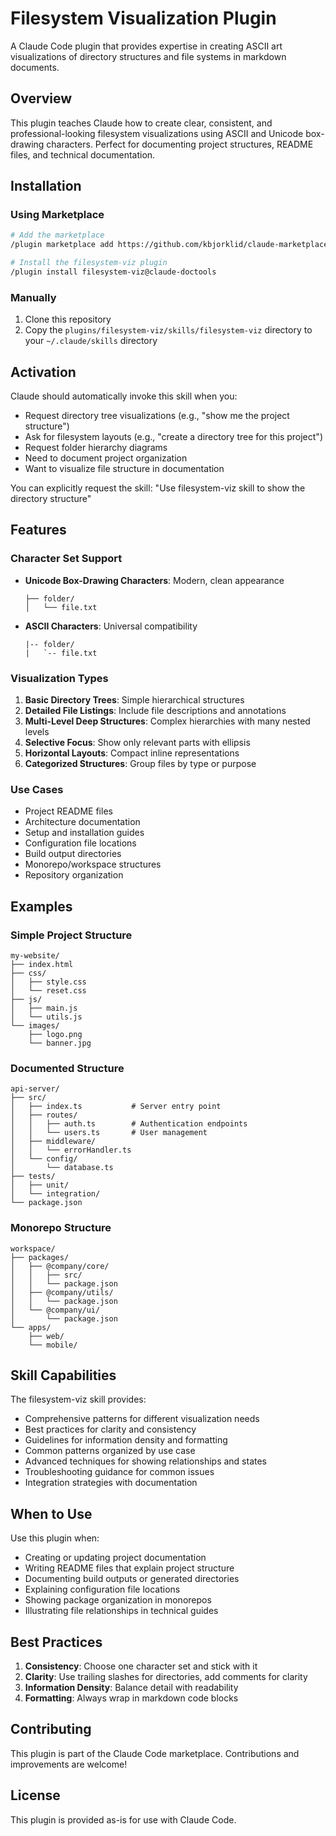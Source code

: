 # Filesystem Visualization Plugin

A Claude Code plugin that provides expertise in creating ASCII art visualizations of directory structures and file systems in markdown documents.

## Overview

This plugin teaches Claude how to create clear, consistent, and professional-looking filesystem visualizations using ASCII and Unicode box-drawing characters. Perfect for documenting project structures, README files, and technical documentation.

## Installation

### Using Marketplace

```bash
# Add the marketplace
/plugin marketplace add https://github.com/kbjorklid/claude-marketplace.git

# Install the filesystem-viz plugin
/plugin install filesystem-viz@claude-doctools
```

### Manually

1. Clone this repository
2. Copy the `plugins/filesystem-viz/skills/filesystem-viz` directory to your `~/.claude/skills` directory

## Activation

Claude should automatically invoke this skill when you:
- Request directory tree visualizations (e.g., "show me the project structure")
- Ask for filesystem layouts (e.g., "create a directory tree for this project")
- Request folder hierarchy diagrams
- Need to document project organization
- Want to visualize file structure in documentation

You can explicitly request the skill: "Use filesystem-viz skill to show the directory structure"

## Features

### Character Set Support

- **Unicode Box-Drawing Characters**: Modern, clean appearance
  ```
  ├── folder/
  │   └── file.txt
  ```

- **ASCII Characters**: Universal compatibility
  ```
  |-- folder/
  |   `-- file.txt
  ```

### Visualization Types

1. **Basic Directory Trees**: Simple hierarchical structures
2. **Detailed File Listings**: Include file descriptions and annotations
3. **Multi-Level Deep Structures**: Complex hierarchies with many nested levels
4. **Selective Focus**: Show only relevant parts with ellipsis
5. **Horizontal Layouts**: Compact inline representations
6. **Categorized Structures**: Group files by type or purpose

### Use Cases

- Project README files
- Architecture documentation
- Setup and installation guides
- Configuration file locations
- Build output directories
- Monorepo/workspace structures
- Repository organization

## Examples

### Simple Project Structure

```
my-website/
├── index.html
├── css/
│   ├── style.css
│   └── reset.css
├── js/
│   ├── main.js
│   └── utils.js
└── images/
    ├── logo.png
    └── banner.jpg
```

### Documented Structure

```
api-server/
├── src/
│   ├── index.ts           # Server entry point
│   ├── routes/
│   │   ├── auth.ts        # Authentication endpoints
│   │   └── users.ts       # User management
│   ├── middleware/
│   │   └── errorHandler.ts
│   └── config/
│       └── database.ts
├── tests/
│   ├── unit/
│   └── integration/
└── package.json
```

### Monorepo Structure

```
workspace/
├── packages/
│   ├── @company/core/
│   │   ├── src/
│   │   └── package.json
│   ├── @company/utils/
│   │   └── package.json
│   └── @company/ui/
│       └── package.json
└── apps/
    ├── web/
    └── mobile/
```

## Skill Capabilities

The filesystem-viz skill provides:

- Comprehensive patterns for different visualization needs
- Best practices for clarity and consistency
- Guidelines for information density and formatting
- Common patterns organized by use case
- Advanced techniques for showing relationships and states
- Troubleshooting guidance for common issues
- Integration strategies with documentation

## When to Use

Use this plugin when:
- Creating or updating project documentation
- Writing README files that explain project structure
- Documenting build outputs or generated directories
- Explaining configuration file locations
- Showing package organization in monorepos
- Illustrating file relationships in technical guides

## Best Practices

1. **Consistency**: Choose one character set and stick with it
2. **Clarity**: Use trailing slashes for directories, add comments for clarity
3. **Information Density**: Balance detail with readability
4. **Formatting**: Always wrap in markdown code blocks

## Contributing

This plugin is part of the Claude Code marketplace. Contributions and improvements are welcome!

## License

This plugin is provided as-is for use with Claude Code.

